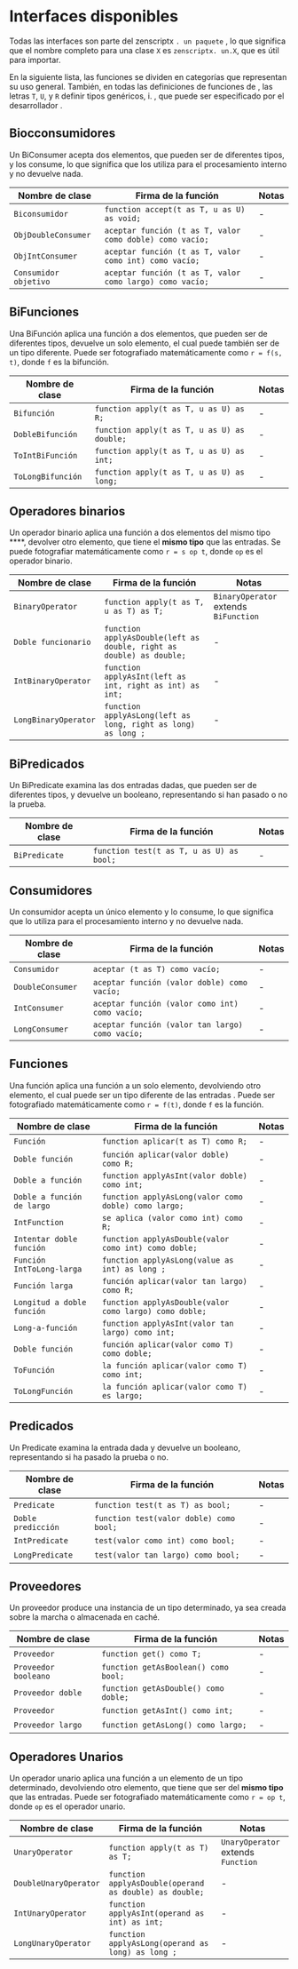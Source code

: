 # Interfaces disponibles

Todas las interfaces son parte del zenscriptx `. un paquete` , lo que significa que el nombre completo para una clase `X` es `zenscriptx. un.X`, que es útil para importar.

En la siguiente lista, las funciones se dividen en categorías que representan su uso general. También, en todas las definiciones de funciones de , las letras `T`, `U`, y `R` definir tipos genéricos, i. , que puede ser especificado por el desarrollador .

## Biocconsumidores
Un BiConsumer acepta dos elementos, que pueden ser de diferentes tipos, y los consume, lo que significa que los utiliza para el procesamiento interno y no devuelve nada.

| Nombre de clase       | Firma de la función                                      | Notas |
| --------------------- | -------------------------------------------------------- | ----- |
| `Biconsumidor`        | `function accept(t as T, u as U) as void;`               | \-   |
| `ObjDoubleConsumer`   | `aceptar función (t as T, valor como doble) como vacío;` | \-   |
| `ObjIntConsumer`      | `aceptar función (t as T, valor como int) como vacío;`   | \-   |
| `Consumidor objetivo` | `aceptar función (t as T, valor como largo) como vacío;` | \-   |

## BiFunciones
Una BiFunción aplica una función a dos elementos, que pueden ser de diferentes tipos, devuelve un solo elemento, el cual puede también ser de un tipo diferente. Puede ser fotografiado matemáticamente como `r = f(s, t)`, donde `f` es la bifunción.

| Nombre de clase   | Firma de la función                         | Notas |
| ----------------- | ------------------------------------------- | ----- |
| `Bifunción`       | `function apply(t as T, u as U) as R;`      | \-   |
| `DobleBifunción`  | `function apply(t as T, u as U) as double;` | \-   |
| `ToIntBiFunción`  | `function apply(t as T, u as U) as int;`    | \-   |
| `ToLongBifunción` | `function apply(t as T, u as U) as long;`   | \-   |

## Operadores binarios
Un operador binario aplica una función a dos elementos del mismo tipo ****, devolver otro elemento, que tiene el **mismo tipo** que las entradas. Se puede fotografiar matemáticamente como `r = s op t`, donde `op` es el operador binario.

| Nombre de clase      | Firma de la función                                                  | Notas                                 |
| -------------------- | -------------------------------------------------------------------- | ------------------------------------- |
| `BinaryOperator`     | `function apply(t as T, u as T) as T;`                               | `BinaryOperator` extends `BiFunction` |
| `Doble funcionario`  | `function applyAsDouble(left as double, right as double) as double;` | \-                                   |
| `IntBinaryOperator`  | `function applyAsInt(left as int, right as int) as int;`             | \-                                   |
| `LongBinaryOperator` | `function applyAsLong(left as long, right as long) as long ;`        | \-                                   |

## BiPredicados
Un BiPredicate examina las dos entradas dadas, que pueden ser de diferentes tipos, y devuelve un booleano, representando si han pasado o no la prueba.

| Nombre de clase | Firma de la función                      | Notas |
| --------------- | ---------------------------------------- | ----- |
| `BiPredicate`   | `function test(t as T, u as U) as bool;` | \-   |

## Consumidores
Un consumidor acepta un único elemento y lo consume, lo que significa que lo utiliza para el procesamiento interno y no devuelve nada.

| Nombre de clase  | Firma de la función                             | Notas |
| ---------------- | ----------------------------------------------- | ----- |
| `Consumidor`     | `aceptar (t as T) como vacío;`                  | \-   |
| `DoubleConsumer` | `aceptar función (valor doble) como vacío;`     | \-   |
| `IntConsumer`    | `aceptar función (valor como int) como vacío;`  | \-   |
| `LongConsumer`   | `aceptar función (valor tan largo) como vacío;` | \-   |

## Funciones
Una función aplica una función a un solo elemento, devolviendo otro elemento, el cual puede ser un tipo diferente de las entradas . Puede ser fotografiado matemáticamente como `r = f(t)`, donde `f` es la función.

| Nombre de clase            | Firma de la función                                    | Notas |
| -------------------------- | ------------------------------------------------------ | ----- |
| `Función`                  | `function aplicar(t as T) como R;`                     | \-   |
| `Doble función`            | `función aplicar(valor doble) como R;`                 | \-   |
| `Doble a función`          | `function applyAsInt(valor doble) como int;`           | \-   |
| `Doble a función de largo` | `function applyAsLong(valor como doble) como largo;`   | \-   |
| `IntFunction`              | `se aplica (valor como int) como R;`                   | \-   |
| `Intentar doble función`   | `function applyAsDouble(valor como int) como doble;`   | \-   |
| `Función IntToLong-larga`  | `function applyAsLong(value as int) as long ;`         | \-   |
| `Función larga`            | `función aplicar(valor tan largo) como R;`             | \-   |
| `Longitud a doble función` | `function applyAsDouble(valor como largo) como doble;` | \-   |
| `Long-a-función`           | `function applyAsInt(valor tan largo) como int;`       | \-   |
| `Doble función`            | `función aplicar(valor como T) como doble;`            | \-   |
| `ToFunción`                | `la función aplicar(valor como T) como int;`           | \-   |
| `ToLongFunción`            | `la función aplicar(valor como T) es largo;`           | \-   |

## Predicados
Un Predicate examina la entrada dada y devuelve un booleano, representando si ha pasado la prueba o no.

| Nombre de clase    | Firma de la función                     | Notas |
| ------------------ | --------------------------------------- | ----- |
| `Predicate`        | `function test(t as T) as bool;`        | \-   |
| `Doble predicción` | `function test(valor doble) como bool;` | \-   |
| `IntPredicate`     | `test(valor como int) como bool;`       | \-   |
| `LongPredicate`    | `test(valor tan largo) como bool;`      | \-   |

## Proveedores
Un proveedor produce una instancia de un tipo determinado, ya sea creada sobre la marcha o almacenada en caché.

| Nombre de clase      | Firma de la función                  | Notas |
| -------------------- | ------------------------------------ | ----- |
| `Proveedor`          | `function get() como T;`             | \-   |
| `Proveedor booleano` | `function getAsBoolean() como bool;` | \-   |
| `Proveedor doble`    | `function getAsDouble() como doble;` | \-   |
| `Proveedor`          | `function getAsInt() como int;`      | \-   |
| `Proveedor largo`    | `function getAsLong() como largo;`   | \-   |

## Operadores Unarios
Un operador unario aplica una función a un elemento de un tipo determinado, devolviendo otro elemento, que tiene que ser del **mismo tipo** que las entradas. Puede ser fotografiado matemáticamente como `r = op t`, donde `op` es el operador unario.

| Nombre de clase       | Firma de la función                                    | Notas                              |
| --------------------- | ------------------------------------------------------ | ---------------------------------- |
| `UnaryOperator`       | `function apply(t as T) as T;`                         | `UnaryOperator` extends `Function` |
| `DoubleUnaryOperator` | `function applyAsDouble(operand as double) as double;` | \-                                |
| `IntUnaryOperator`    | `function applyAsInt(operand as int) as int;`          | \-                                |
| `LongUnaryOperator`   | `function applyAsLong(operand as long) as long ;`      | \-                                |
